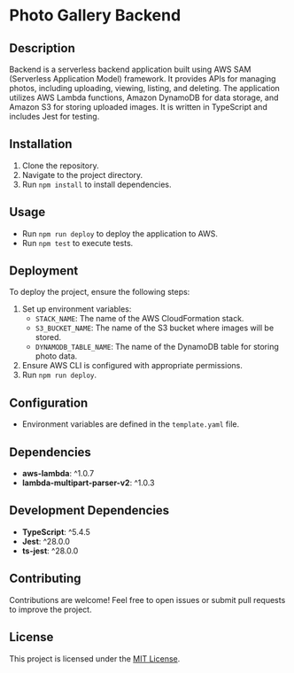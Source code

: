 # Photo Gallery Backend

## Description
Backend is a serverless backend application built using AWS SAM (Serverless Application Model) framework. It provides APIs for managing photos, including uploading, viewing, listing, and deleting. The application utilizes AWS Lambda functions, Amazon DynamoDB for data storage, and Amazon S3 for storing uploaded images. It is written in TypeScript and includes Jest for testing.

## Installation
1. Clone the repository.
2. Navigate to the project directory.
3. Run `npm install` to install dependencies.

## Usage
- Run `npm run deploy` to deploy the application to AWS.
- Run `npm test` to execute tests.

## Deployment
To deploy the project, ensure the following steps:
1. Set up environment variables:
   - `STACK_NAME`: The name of the AWS CloudFormation stack.
   - `S3_BUCKET_NAME`: The name of the S3 bucket where images will be stored.
   - `DYNAMODB_TABLE_NAME`: The name of the DynamoDB table for storing photo data.
2. Ensure AWS CLI is configured with appropriate permissions.
3. Run `npm run deploy`.

## Configuration
- Environment variables are defined in the `template.yaml` file.

## Dependencies
- **aws-lambda**: ^1.0.7
- **lambda-multipart-parser-v2**: ^1.0.3

## Development Dependencies
- **TypeScript**: ^5.4.5
- **Jest**: ^28.0.0
- **ts-jest**: ^28.0.0

## Contributing
Contributions are welcome! Feel free to open issues or submit pull requests to improve the project.

## License
This project is licensed under the [MIT License](LICENSE).
